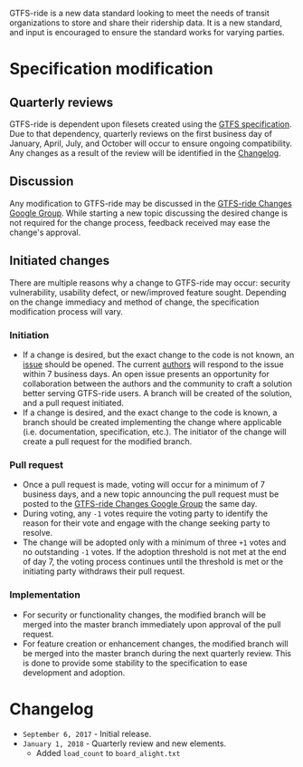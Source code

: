 GTFS-ride is a new data standard looking to meet the needs of transit organizations to store and share their ridership data. It is a new standard, and input is encouraged to ensure the standard works for varying parties.

# Specification modification

## Quarterly reviews
GTFS-ride is dependent upon filesets created using the [GTFS specification](https://github.com/google/transit/tree/master/gtfs). Due to that dependency, quarterly reviews on the first business day of January, April, July, and October will occur to ensure ongoing compatibility. Any changes as a result of the review will be identified in the [Changelog](CHANGES.md#changelog).

## Discussion
Any modification to GTFS-ride may be discussed in the [GTFS-ride Changes Google Group](https://groups.google.com/forum/#!forum/gtfs-ride-changes). While starting a new topic discussing the desired change is not required for the change process, feedback received may ease the change's approval. 

## Initiated changes
There are multiple reasons why a change to GTFS-ride may occur: security vulnerability, usability defect, or new/improved feature sought. Depending on the change immediacy and method of change, the specification modification process will vary.

### Initiation
* If a change is desired, but the exact change to the code is not known, an [issue](https://github.com/ODOT-PTS/GTFS-ride/issues) should be opened. The current [authors](AUTHORS) will respond to the issue within 7 business days. An open issue presents an opportunity for collaboration between the authors and the community to craft a solution better serving GTFS-ride users. A branch will be created of the solution, and a pull request initiated.
* If a change is desired, and the exact change to the code is known, a branch should be created implementing the change where applicable (i.e. documentation, specification, etc.). The initiator of the change will create a pull request for the modified branch.

### Pull request
* Once a pull request is made, voting will occur for a minimum of 7 business days, and a new topic announcing the pull request must be posted to the [GTFS-ride Changes Google Group](https://groups.google.com/forum/#!forum/gtfs-ride-changes) the same day.
* During voting, any `-1` votes require the voting party to identify the reason for their vote and engage with the change seeking party to resolve.
* The change will be adopted only with a minimum of three `+1` votes and no outstanding `-1` votes. If the adoption threshold is not met at the end of day 7, the voting process continues until the threshold is met or the initiating party withdraws their pull request.

### Implementation
* For security or functionality changes, the modified branch will be merged into the master branch immediately upon approval of the pull request.
* For feature creation or enhancement changes, the modified branch will be merged into the master branch during the next quarterly review. This is done to provide some stability to the specification to ease development and adoption.

# Changelog

* `September 6, 2017` - Initial release.
* `January 1, 2018` - Quarterly review and new elements.
  * Added `load_count` to `board_alight.txt`
